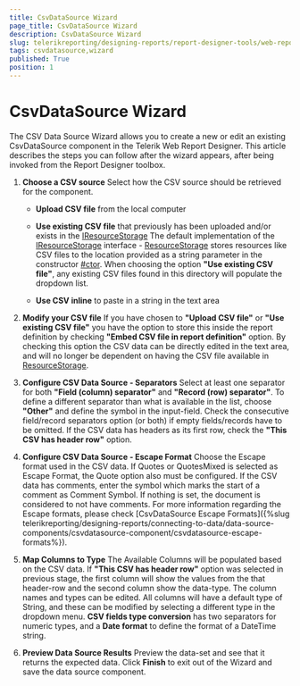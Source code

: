 ```yaml
---
title: CsvDataSource Wizard
page_title: CsvDataSource Wizard 
description: CsvDataSource Wizard
slug: telerikreporting/designing-reports/report-designer-tools/web-report-designer/tools/csvdatasource-wizard
tags: csvdatasource,wizard
published: True
position: 1
---
```


# CsvDataSource Wizard

The CSV Data Source Wizard allows you to create a new or edit an existing CsvDataSource component in the Telerik Web Report Designer. This article describes the steps you can follow after the wizard appears, after being invoked from the Report Designer toolbox. 

1. __Choose a CSV source__ Select how the CSV source should be retrieved for the component. 

   + __Upload CSV file__ from the local computer                 

   + __Use existing CSV file__ that previously has been uploaded and/or exists in the [IResourceStorage](/reporting/api/Telerik.WebReportDesigner.Services.IResourceStorage) The default implementation of the [IResourceStorage](/reporting/api/Telerik.WebReportDesigner.Services.IResourceStorage) interface - [ResourceStorage](/reporting/api/Telerik.WebReportDesigner.Services.ResourceStorage) stores resources like CSV files to the location provided as a string parameter in the constructor [#ctor](/reporting/api/Telerik.WebReportDesigner.Services.ResourceStorage#Telerik_WebReportDesigner_Services_ResourceStorage_#ctor_System_String_). When choosing the option __"Use existing CSV file"__, any existing CSV files found in this directory will populate the dropdown list. 

   + __Use CSV inline__ to paste in a string in the text area 

1. __Modify your CSV file__ If you have chosen to __"Upload CSV file"__ or __"Use existing CSV file"__ you have the option to store this inside the report definition by checking __"Embed CSV file in report definition"__ option. By checking this option the CSV data can be directly edited in the text area, and will no longer be dependent on having the CSV file available in [ResourceStorage](/reporting/api/Telerik.WebReportDesigner.Services.ResourceStorage). 

1. __Configure CSV Data Source - Separators__ Select at least one separator for both __"Field (column) separator"__ and __"Record (row) separator"__. To define a different separator than what is available in the list, choose __"Other"__ and define the symbol in the input-field. Check the consecutive field/record separators option (or both) if empty fields/records have to be omitted. If the CSV data has headers as its first row, check the __"This CSV has header row"__ option. 

1. __Configure CSV Data Source - Escape Format__ Choose the Escape format used in the CSV data. If Quotes or QuotesMixed is selected as Escape Format, the Quote option also must be configured. If the CSV data has comments, enter the symbol which marks the start of a comment as Comment Symbol. If nothing is set, the document is considered to not have comments. For more information regarding the Escape formats, please check [CsvDataSource Escape Formats]({%slug telerikreporting/designing-reports/connecting-to-data/data-source-components/csvdatasource-component/csvdatasource-escape-formats%}). 

1. __Map Columns to Type__ The Available Columns will be populated based on the CSV data. If __"This CSV has header row"__ option was selected in previous stage, the first column will show the values from the that header-row and the second column show the data-type. The column names and types can be edited. All columns will have a default type of String, and these can be modified by selecting a different type in the dropdown menu. __CSV fields type conversion__ has two separators for numeric types, and a __Date format__ to define the format of a DateTime string. 

1. __Preview Data Source Results__ Preview the data-set and see that it returns the expected data. Click __Finish__ to exit out of the Wizard and save the data source component. 
